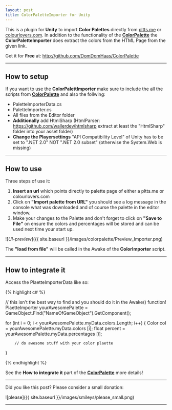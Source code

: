 ```yaml
---
layout: post
title: ColorPaletteImporter for Unity
---
```


This is a plugin for **Unity** to import **Color Palettes** directly from [pltts.me](https://www.pltts.me) or [colourlovers.com](https://www.colourlovers.com).
In addition to the functionality of the [**ColorPalette**](http://domdomhaas.github.io/ColorPalette/) the **ColorPaletteImporter** does extract the colors from the HTML Page from the given link.

Get it for **Free** at: <http://github.com/DomDomHaas/ColorPalette>


***


## How to setup


If you want to use the **ColorPalettImporter** make sure to include the all the scripts from [**ColorPalette**](http://domdomhaas.github.io/ColorPalette/) and also the follwing:

* PaletteImporterData.cs
* PaletteImporter.cs
* All files from the Editor folder
* **Additionally** add HtmlSharp (HtmlParser: https://github.com/wallerdev/htmlsharp extract at least the "HtmlSharp" folder into your asset folder)
* **Change the Playersettings** "API Compatibility Level" of Unity has to be set to ".NET 2.0" NOT ".NET 2.0 subset" (otherwise the System.Web is missing)

***



## How to use

Three steps of use it:

1. **Insert an url** which points directly to palette page of either a pltts.me or colourlovers.com
2. Click on **"Import palette from URL"** you should see a log message in the console what was downloaded and of course the palette in the editor window.
3. Make your changes to the Palette and don't forget to click on **"Save to File"** on ensure the colors and percentages will be stored and can be used next time your start up.

![_UI-preview_]({{ site.baseurl }}/images/colorpalette/Preview_Importer.png)


The **"load from file"** will be called in the Awake of the **ColorImporter** script.

***



## How to integrate it


Access the PlaetteImporterData like so:

{% highlight c# %}

// this isn't the best way to find and you should do it in the Awake() function!
PlaetteImporter yourAwesomePalette = GameObject.Find("NameOfGameObject").GetComponent<PaletteImporter>();

for (int i = 0; i < yourAwesomePalette.myData.colors.Length; i++) {
        Color col = yourAwesomePalette.myData.colors [i];
        float percent = yourAwesomePalette.myData.percentages [i];


        // do awesome stuff with your color plaette

}

{% endhighlight %}


See the **How to integrate it** part of the [**ColorPalette**](http://domdomhaas.github.io/ColorPalette/) more details!

***



Did you like this post? Please consider a small donation:

<!--div class="flatter_button">
    <a href="https://flattr.com/submit/auto?user_id=DomDomHaas&url=http%3A%2F%2Fdomdomhaas.github.io%2FColorPaletteImporter%2F" target="_blank"><img src="//api.flattr.com/button/flattr-badge-large.png" alt="Flattr this" title="Flattr this" border="0"></a>
</div-->

<script id='fbqf99r'>(function(i){var f,s=document.getElementById(i);f=document.createElement('iframe');f.src='//api.flattr.com/button/view/?uid=DomDomHaas&button=compact&url='+encodeURIComponent(document.URL);f.title='Flattr';f.height=20;f.width=110;f.style.borderWidth=0;s.parentNode.insertBefore(f,s);})('fbqf99r');</script>


![please]({{ site.baseurl }}/images/smileys/please_small.png)


---

